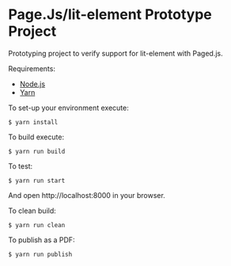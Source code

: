 # Page.Js/lit-element Prototype Project

Prototyping project to verify support for lit-element with Paged.js.

Requirements:

  * [Node.js](http://nodejs.org/)
  * [Yarn](https://yarnpkg.com/)

To set-up your environment execute:

    $ yarn install

To build execute:

    $ yarn run build

To test:

    $ yarn run start

And open http://localhost:8000 in your browser.

To clean build:

    $ yarn run clean

To publish as a PDF:

    $ yarn run publish
